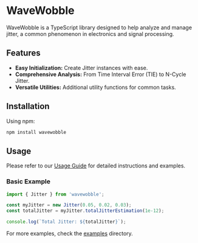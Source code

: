 # WaveWobble

WaveWobble is a TypeScript library designed to help analyze and manage jitter, a common phenomenon in electronics and signal processing.

## Features

- **Easy Initialization:** Create Jitter instances with ease.
- **Comprehensive Analysis:** From Time Interval Error (TIE) to N-Cycle Jitter.
- **Versatile Utilities:** Additional utility functions for common tasks.

## Installation

Using npm:

```bash
npm install wavewobble
```

## Usage

Please refer to our [Usage Guide](./docs/USAGE.md) for detailed instructions and examples.

### Basic Example

```typescript
import { Jitter } from 'wavewobble';

const myJitter = new Jitter(0.05, 0.02, 0.03);
const totalJitter = myJitter.totalJitterEstimation(1e-12);

console.log(`Total Jitter: ${totalJitter}`);
```

For more examples, check the [examples](./examples) directory.
